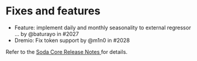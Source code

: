 # Fixes and features

* Feature: implement daily and monthly seasonality to external regressor … by @baturayo in #2027
* Dremio: Fix token support by @m1n0 in #2028

Refer to the [Soda Core Release Notes ](https://github.com/sodadata/soda-core/releases)for details.
